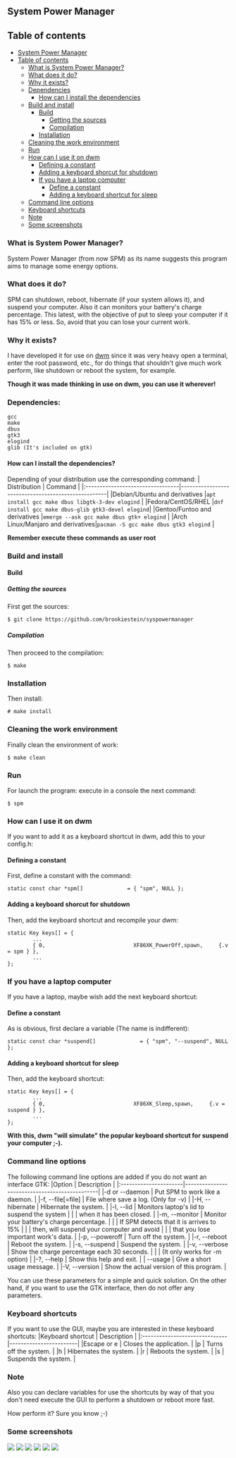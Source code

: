 ## System Power Manager
## Table of contents
- [System Power Manager](#system-power-manager)
- [Table of contents](#table-of-contents)
  - [What is System Power Manager?](#what-is-system-power-manager)
  - [What does it do?](#what-does-it-do)
  - [Why it exists?](#why-it-exists)
  - [Dependencies](#dependencies)
    - [How can I install the dependencies](#how-can-i-install-the-dependencies)
  - [Build and install](#build-and-install)
    - [Build](#build)
      - [Getting the sources](#getting-the-sources)
      - [Compilation](#compilation)
    - [Installation](#installation)
  - [Cleaning the work environment](#cleaning-the-work-environment)
  - [Run](#run)
  - [How can I use it on dwm](#how-can-i-use-it-on-dwm)
    - [Defining a constant](#defining-a-constant)
    - [Adding a keyboard shorcut for shutdown](#adding-a-keyboard-shorcut-for-shutdown)
    - [If you have a laptop computer](#if-you-have-a-laptop-computer)
      - [Define a constant](#define-a-constant)
      - [Adding a keyboard shortcut for sleep](#adding-a-keyboard-shortcut-for-sleep)
  - [Command line options](#command-line-options)
  - [Keyboard shortcuts](#keyboard-shortcuts)
  - [Note](#note)
  - [Some screenshots](#some-screenshots)

### What is System Power Manager?
System Power Manager (from now SPM) as its name suggests this program aims to manage some energy options.

### What does it do?
SPM can shutdown, reboot, hibernate (if your system allows it), and suspend your computer.
Also it can monitors your battery's charge percentage.
This latest, with the objective of put to sleep your computer if it has 15% or less.
So, avoid that you can lose your current work.

### Why it exists?
I have developed it for use on [dwm](https://github.com/brookiestein/dwm)
since it was very heavy open a terminal, enter the root password, etc., for do
things that shouldn't give much work perform, like shutdown or reboot the system, for example.

**Though it was made thinking in use on dwm, you can use it wherever!**

### Dependencies:
```
gcc
make
dbus
gtk3
elogind
glib (It's included on gtk)
```
#### How can I install the dependencies?
Depending of your distribution use the corresponding command:
| Distribution                     | Command                                            |
|:---------------------------------|----------------------------------------------------|
|Debian/Ubuntu and derivatives     |`apt install gcc make dbus libgtk-3-dev elogind`   |
|Fedora/CentOS/RHEL                |`dnf install gcc make dbus-glib gtk3-devel elogind`|
|Gentoo/Funtoo and derivatives     |`emerge --ask gcc make dbus gtk+ elogind`          |
|Arch Linux/Manjaro and derivatives|`pacman -S gcc make dbus gtk3 elogind`             |

**Remember execute these commands as user root**

### Build and install
#### Build
##### Getting the sources
First get the sources:
```
$ git clone https://github.com/brookiestein/syspowermanager
```
##### Compilation
Then proceed to the compilation:
```
$ make
```
### Installation
Then install:
```
# make install
```
### Cleaning the work environment
Finally clean the environment of work:
```
$ make clean
```

### Run
For launch the program: execute in a console the next command:
```
$ spm
```

### How can I use it on dwm
If you want to add it as a keyboard shortcut in dwm, add this to your config.h:

#### Defining a constant
First, define a constant with the command:
```
static const char *spm[]              = { "spm", NULL };
```

#### Adding a keyboard shorcut for shutdown
Then, add the keyboard shortcut and recompile your dwm:
```
static Key keys[] = {
        ...
        { 0,                            XF86XK_PowerOff,spawn,     {.v = spm } },
        ...
};
```

### If you have a laptop computer
If you have a laptop, maybe wish add the next keyboard shortcut:

#### Define a constant
As is obvious, first declare a variable (The name is indifferent):
```
static const char *suspend[]              = { "spm", "--suspend", NULL };
```

#### Adding a keyboard shortcut for sleep
Then, add the keyboard shortcut:
```
static Key keys[] = {
        ...
        { 0,                            XF86XK_Sleep,spawn,     {.v = suspend } },
        ...
};
```
**With this, dwm "will simulate" the popular keyboard shortcut for suspend your computer ;-).**

### Command line options
The following command line options are added if you do not want an interface GTK:
|Option                 | Description                                   |
|:----------------------|-----------------------------------------------|
|-d or --daemon         | Put SPM to work like a daemon.                |
|-f, --file[=file]      | File where save a log. (Only for -v)          |
|-H, --hibernate        | Hibernate the system.                         |
|-l, --lid              | Monitors laptop's lid to suspend the system   |
|                       | when it has been closed.                      |
|-m, --monitor          | Monitor your battery's charge percentage.     |
|                       | If SPM detects that it is arrives to 15%      |
|                       | then, will suspend your computer and avoid    |
|                       | that you lose important work's data.          |
|-p, --poweroff         | Turn off the system.                          |
|-r, --reboot           | Reboot the system.                            |
|-s, --suspend          | Suspend the system.                           |
|-v, --verbose          | Show the charge percentage each 30 seconds.   |
|                       | (It only works for -m option)                 |
|-?, --help             | Show this help and exit.                      |
|      --usage          | Give a short usage message.                   |
|-V, --version          | Show the actual version of this program.      |

You can use these parameters for a simple and quick solution. On the other hand, 
if you want to use the GTK interface, then do not offer any parameters.

### Keyboard shortcuts
If you want to use the GUI, maybe you are interested in these keyboard shortcuts:
|Keyboard shortcut              | Description            |
|:------------------------------|------------------------|
|Escape or e                    | Closes the application. |
|p                              | Turns off the system.   |
|h                              | Hibernates the system.  |
|r                              | Reboots the system.     |
|s                              | Suspends the system.    |

### Note
Also you can declare variables for use the shortcuts by way of that you
don't need execute the GUI to perform a shutdown or reboot more fast.

How perform it? Sure you know ;-)

### Some screenshots

![](screenshots/gui.png)
![](screenshots/help.png)
![](screenshots/daemon_monitor.png)
![](screenshots/log1.png)
![](screenshots/log2.png)
![](screenshots/monitor_example.png)

